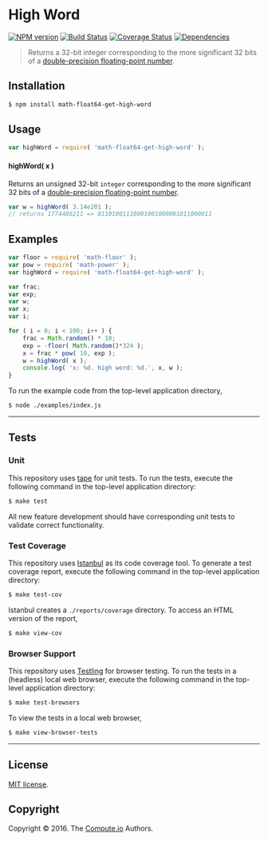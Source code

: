 High Word
===
[![NPM version][npm-image]][npm-url] [![Build Status][build-image]][build-url] [![Coverage Status][coverage-image]][coverage-url] [![Dependencies][dependencies-image]][dependencies-url]

> Returns a 32-bit integer corresponding to the more significant 32 bits of a [double-precision floating-point number][ieee754].


## Installation

``` bash
$ npm install math-float64-get-high-word
```


## Usage

``` javascript
var highWord = require( 'math-float64-get-high-word' );
```

#### highWord( x )

Returns an unsigned 32-bit `integer` corresponding to the more significant 32 bits of a [double-precision floating-point number][ieee754].

``` javascript
var w = highWord( 3.14e201 );
// returns 1774486211 => 01101001110001001000001011000011
```


## Examples

``` javascript
var floor = require( 'math-floor' );
var pow = require( 'math-power' );
var highWord = require( 'math-float64-get-high-word' );

var frac;
var exp;
var w;
var x;
var i;

for ( i = 0; i < 100; i++ ) {
	frac = Math.random() * 10;
	exp = -floor( Math.random()*324 );
	x = frac * pow( 10, exp );
	w = highWord( x );
	console.log( 'x: %d. high word: %d.', x, w );
}
```

To run the example code from the top-level application directory,

``` bash
$ node ./examples/index.js
```


---
## Tests

### Unit

This repository uses [tape][tape] for unit tests. To run the tests, execute the following command in the top-level application directory:

``` bash
$ make test
```

All new feature development should have corresponding unit tests to validate correct functionality.


### Test Coverage

This repository uses [Istanbul][istanbul] as its code coverage tool. To generate a test coverage report, execute the following command in the top-level application directory:

``` bash
$ make test-cov
```

Istanbul creates a `./reports/coverage` directory. To access an HTML version of the report,

``` bash
$ make view-cov
```


### Browser Support

This repository uses [Testling][testling] for browser testing. To run the tests in a (headless) local web browser, execute the following command in the top-level application directory:

``` bash
$ make test-browsers
```

To view the tests in a local web browser,

``` bash
$ make view-browser-tests
```

<!-- [![browser support][browsers-image]][browsers-url] -->


---
## License

[MIT license](http://opensource.org/licenses/MIT).


## Copyright

Copyright &copy; 2016. The [Compute.io][compute-io] Authors.


[npm-image]: http://img.shields.io/npm/v/math-float64-get-high-word.svg
[npm-url]: https://npmjs.org/package/math-float64-get-high-word

[build-image]: http://img.shields.io/travis/math-io/float64-get-high-word/master.svg
[build-url]: https://travis-ci.org/math-io/float64-get-high-word

[coverage-image]: https://img.shields.io/codecov/c/github/math-io/float64-get-high-word/master.svg
[coverage-url]: https://codecov.io/github/math-io/float64-get-high-word?branch=master

[dependencies-image]: http://img.shields.io/david/math-io/float64-get-high-word.svg
[dependencies-url]: https://david-dm.org/math-io/float64-get-high-word

[dev-dependencies-image]: http://img.shields.io/david/dev/math-io/float64-get-high-word.svg
[dev-dependencies-url]: https://david-dm.org/dev/math-io/float64-get-high-word

[github-issues-image]: http://img.shields.io/github/issues/math-io/float64-get-high-word.svg
[github-issues-url]: https://github.com/math-io/float64-get-high-word/issues

[tape]: https://github.com/substack/tape
[istanbul]: https://github.com/gotwarlost/istanbul
[testling]: https://ci.testling.com

[compute-io]: https://github.com/compute-io/
[ieee754]: https://en.wikipedia.org/wiki/IEEE_754-1985
